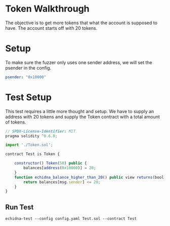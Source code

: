# Token Walkthrough
The objective is to get more tokens that what the account is supposed to have. The account starts off with 20 tokens.

# Setup
To make sure the fuzzer only uses one sender address, we will set the psender in the config.

```yaml
psender: "0x10000"
```


# Test Setup
This test requires a little more thought and setup. We have to supply an address with 20 tokens and supply the Token contract with a total amount of tokens.

```javascript
// SPDX-License-Identifier: MIT
pragma solidity ^0.6.0;

import './Token.sol';

contract Test is Token {

    constructor() Token(50) public {
        balances[address(0x10000)] = 20;
    }
    function echidna_balance_higher_than_20() public view returns(bool) {
        return balances[msg.sender] <= 20;
    }
}
```

## Run Test
```shell
echidna-test --config config.yaml Test.sol --contract Test
```

